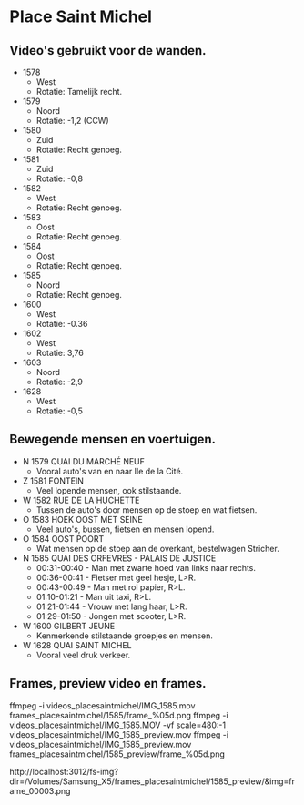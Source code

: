 # Place Saint Michel

## Video's gebruikt voor de wanden.

* 1578 
  * West
  * Rotatie: Tamelijk recht.
* 1579 
  * Noord
  * Rotatie: -1,2 (CCW)
* 1580
  * Zuid
  * Rotatie: Recht genoeg.
* 1581
  * Zuid
  * Rotatie: -0,8
* 1582
  * West
  * Rotatie: Recht genoeg.
* 1583
  * Oost
  * Rotatie: Recht genoeg.
* 1584
  * Oost
  * Rotatie: Recht genoeg.
* 1585
  * Noord
  * Rotatie: Recht genoeg.
* 1600
  * West
  * Rotatie: -0.36
* 1602
  * West
  * Rotatie: 3,76
* 1603
  * Noord
  * Rotatie: -2,9
* 1628
  * West
  * Rotatie: -0,5

## Bewegende mensen en voertuigen.

* N 1579 QUAI DU MARCHÉ NEUF
  * Vooral auto's van en naar Ile de la Cité.
* Z 1581 FONTEIN
  * Veel lopende mensen, ook stilstaande.
* W 1582 RUE DE LA HUCHETTE
  * Tussen de auto's door mensen op de stoep en wat fietsen.
* O 1583 HOEK OOST MET SEINE
  * Veel auto's, bussen, fietsen en mensen lopend.
* O 1584 OOST POORT
  * Wat mensen op de stoep aan de overkant, bestelwagen Stricher.
* N 1585 QUAI DES ORFEVRES - PALAIS DE JUSTICE
  * 00:31-00:40 - Man met zwarte hoed van links naar rechts.
  * 00:36-00:41 - Fietser met geel hesje, L>R.
  * 00:43-00:49 - Man met rol papier, R>L.
  * 01:10-01:21 - Man uit taxi, R>L.
  * 01:21-01:44 - Vrouw met lang haar, L>R.
  * 01:29-01:50 - Jongen met scooter, L>R.
* W 1600 GILBERT JEUNE
  * Kenmerkende stilstaande groepjes en mensen.
* W 1628 QUAI SAINT MICHEL
  * Vooral veel druk verkeer.

## Frames, preview video en frames.

ffmpeg -i videos_placesaintmichel/IMG_1585.mov frames_placesaintmichel/1585/frame_%05d.png
ffmpeg -i videos_placesaintmichel/IMG_1585.MOV -vf scale=480:-1 videos_placesaintmichel/IMG_1585_preview.mov
ffmpeg -i videos_placesaintmichel/IMG_1585_preview.mov frames_placesaintmichel/1585_preview/frame_%05d.png

http://localhost:3012/fs-img?dir=/Volumes/Samsung_X5/frames_placesaintmichel/1585_preview/&img=frame_00003.png